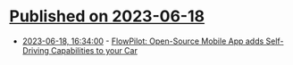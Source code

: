 # [Published on 2023-06-18](index.md)

* [2023-06-18, 16:34:00](https://lobste.rs/s/phqinz/flowpilot_open_source_mobile_app_adds) - [FlowPilot: Open-Source Mobile App adds Self-Driving Capabilities to your Car](https://flowdrive.ai)
